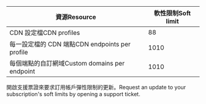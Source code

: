 
| <span data-ttu-id="19c6f-101">資源</span><span class="sxs-lookup"><span data-stu-id="19c6f-101">Resource</span></span> | <span data-ttu-id="19c6f-102">軟性限制</span><span class="sxs-lookup"><span data-stu-id="19c6f-102">Soft limit</span></span> |
| --- | --- |
| <span data-ttu-id="19c6f-103">CDN 設定檔</span><span class="sxs-lookup"><span data-stu-id="19c6f-103">CDN profiles</span></span> |<span data-ttu-id="19c6f-104">8</span><span class="sxs-lookup"><span data-stu-id="19c6f-104">8</span></span> |
| <span data-ttu-id="19c6f-105">每一設定檔的 CDN 端點</span><span class="sxs-lookup"><span data-stu-id="19c6f-105">CDN endpoints per profile</span></span> |<span data-ttu-id="19c6f-106">10</span><span class="sxs-lookup"><span data-stu-id="19c6f-106">10</span></span> |
| <span data-ttu-id="19c6f-107">每個端點的自訂網域</span><span class="sxs-lookup"><span data-stu-id="19c6f-107">Custom domains per endpoint</span></span> |<span data-ttu-id="19c6f-108">10</span><span class="sxs-lookup"><span data-stu-id="19c6f-108">10</span></span> |

<span data-ttu-id="19c6f-109">開啟支援票證來要求訂用帳戶彈性限制的更新。</span><span class="sxs-lookup"><span data-stu-id="19c6f-109">Request an update to your subscription's soft limits by opening a support ticket.</span></span>

